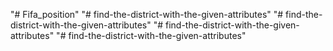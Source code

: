 "# Fifa_position" 
"# find-the-district-with-the-given-attributes" 
"# find-the-district-with-the-given-attributes" 
"# find-the-district-with-the-given-attributes" 
"# find-the-district-with-the-given-attributes" 
